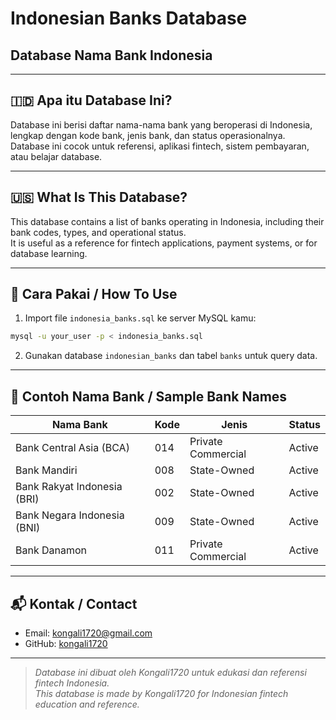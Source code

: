 # Indonesian Banks Database  
## Database Nama Bank Indonesia

---

## 🇮🇩 Apa itu Database Ini?

Database ini berisi daftar nama-nama bank yang beroperasi di Indonesia, lengkap dengan kode bank, jenis bank, dan status operasionalnya.  
Database ini cocok untuk referensi, aplikasi fintech, sistem pembayaran, atau belajar database.

---

## 🇺🇸 What Is This Database?

This database contains a list of banks operating in Indonesia, including their bank codes, types, and operational status.  
It is useful as a reference for fintech applications, payment systems, or for database learning.

---

## 🚀 Cara Pakai / How To Use

1. Import file `indonesia_banks.sql` ke server MySQL kamu:

```bash
mysql -u your_user -p < indonesia_banks.sql
```

2. Gunakan database `indonesian_banks` dan tabel `banks` untuk query data.

---

## 🏦 Contoh Nama Bank / Sample Bank Names

| Nama Bank                         | Kode | Jenis            | Status  |
|----------------------------------|-------|------------------|---------|
| Bank Central Asia (BCA)           | 014   | Private Commercial | Active  |
| Bank Mandiri                     | 008   | State-Owned       | Active  |
| Bank Rakyat Indonesia (BRI)       | 002   | State-Owned       | Active  |
| Bank Negara Indonesia (BNI)       | 009   | State-Owned       | Active  |
| Bank Danamon                    | 011   | Private Commercial | Active  |

---

## 📬 Kontak / Contact

- Email: [kongali1720@gmail.com](mailto:kongali1720@gmail.com)  
- GitHub: [kongali1720](https://github.com/kongali1720)

---

> _Database ini dibuat oleh Kongali1720 untuk edukasi dan referensi fintech Indonesia._  
> _This database is made by Kongali1720 for Indonesian fintech education and reference._